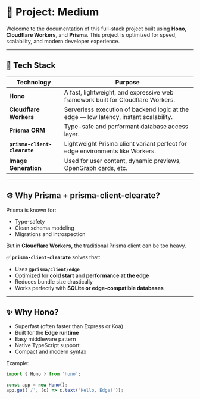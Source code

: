 # 🌟 Project: Medium

Welcome to the documentation of this full-stack project built using **Hono**, **Cloudflare Workers**, and **Prisma**. This project is optimized for speed, scalability, and modern developer experience.

---

## 🚀 Tech Stack

| Technology | Purpose |
|------------|---------|
| **Hono**   | A fast, lightweight, and expressive web framework built for Cloudflare Workers. |
| **Cloudflare Workers** | Serverless execution of backend logic at the edge — low latency, instant scalability. |
| **Prisma ORM** | Type-safe and performant database access layer. |
| **`prisma-client-clearate`** | Lightweight Prisma client variant perfect for edge environments like Workers. |
| **Image Generation** | Used for user content, dynamic previews, OpenGraph cards, etc. |

---

## ⚙️ Why Prisma + prisma-client-clearate?

Prisma is known for:
- Type-safety
- Clean schema modeling
- Migrations and introspection

But in **Cloudflare Workers**, the traditional Prisma client can be too heavy.

✅ **`prisma-client-clearate`** solves that:
- Uses **`@prisma/client/edge`**
- Optimized for **cold start** and **performance at the edge**
- Reduces bundle size drastically
- Works perfectly with **SQLite or edge-compatible databases**

---

## ✨ Why Hono?

- Superfast (often faster than Express or Koa)
- Built for the **Edge runtime**
- Easy middleware pattern
- Native TypeScript support
- Compact and modern syntax

Example:
```ts
import { Hono } from 'hono';

const app = new Hono();
app.get('/', (c) => c.text('Hello, Edge!'));
